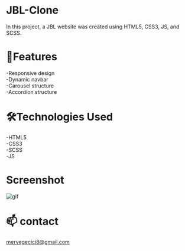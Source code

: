 # JBL-Clone

 In this project, a JBL website was created using HTML5, CSS3, JS, and SCSS.
# 🚀Features

-Responsive design <br/>
-Dynamic navbar <br/>
-Carousel structure <br/>
-Accordion structure 

# 🛠️Technologies Used

-HTML5 <br/>
-CSS3 <br/>
-SCSS <br/>
-JS
# Screenshot
![gif](https://github.com/user-attachments/assets/f012cbff-79f2-424b-9285-1e68308e743b)

 # 📫 contact
mervegecici8@gmail.com
